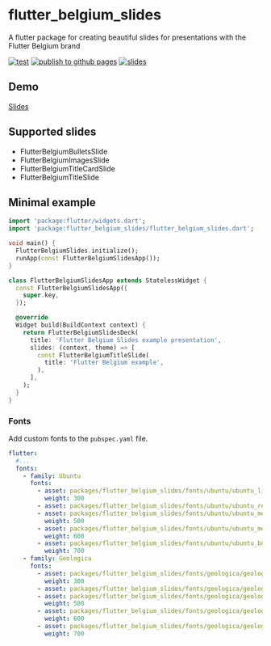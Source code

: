# flutter_belgium_slides

A flutter package for creating beautiful slides for presentations with the Flutter Belgium brand

[![test](https://github.com/flutter-belgium/flutter_belgium_slides/actions/workflows/test.yaml/badge.svg)](https://github.com/flutter-belgium/flutter_belgium_slides/actions/workflows/test.yaml/badge.svg)
[![publish to github pages](https://github.com/flutter-belgium/flutter_belgium_slides/actions/workflows/publish_to_githubpages.yaml/badge.svg)](https://github.com/flutter-belgium/flutter_belgium_slides/actions/workflows/publish_to_githubpages.yaml/badge.svg)
[![slides](https://img.shields.io/badge/Slides-Available-7D64F2)](https://slides.flutterbelgium.be/)

## Demo

[Slides](https://slides.flutterbelgium.be/)

## Supported slides

- FlutterBelgiumBulletsSlide
- FlutterBelgiumImagesSlide
- FlutterBelgiumTitleCardSlide
- FlutterBelgiumTitleSlide

## Minimal example

```dart
import 'package:flutter/widgets.dart';
import 'package:flutter_belgium_slides/flutter_belgium_slides.dart';

void main() {
  FlutterBelgiumSlides.initialize();
  runApp(const FlutterBelgiumSlidesApp());
}

class FlutterBelgiumSlidesApp extends StatelessWidget {
  const FlutterBelgiumSlidesApp({
    super.key,
  });

  @override
  Widget build(BuildContext context) {
    return FlutterBelgiumSlidesDeck(
      title: 'Flutter Belgium Slides example presentation',
      slides: (context, theme) => [
        const FlutterBelgiumTitleSlide(
          title: 'Flutter Belgium example',
        ),
      ],
    );
  }
}

```

### Fonts

Add custom fonts to the `pubspec.yaml` file.

```yaml
flutter:
  #...
  fonts:
    - family: Ubuntu
      fonts:
        - asset: packages/flutter_belgium_slides/fonts/ubuntu/ubuntu_light.ttf
          weight: 300
        - asset: packages/flutter_belgium_slides/fonts/ubuntu/ubuntu_regular.ttf
        - asset: packages/flutter_belgium_slides/fonts/ubuntu/ubuntu_medium.ttf
          weight: 500
        - asset: packages/flutter_belgium_slides/fonts/ubuntu/ubuntu_medium.ttf
          weight: 600
        - asset: packages/flutter_belgium_slides/fonts/ubuntu/ubuntu_bold.ttf
          weight: 700
    - family: Geologica
      fonts:
        - asset: packages/flutter_belgium_slides/fonts/geologica/geologica_light.ttf
          weight: 300
        - asset: packages/flutter_belgium_slides/fonts/geologica/geologica_regular.ttf
        - asset: packages/flutter_belgium_slides/fonts/geologica/geologica_medium.ttf
          weight: 500
        - asset: packages/flutter_belgium_slides/fonts/geologica/geologica_semibold.ttf
          weight: 600
        - asset: packages/flutter_belgium_slides/fonts/geologica/geologica_bold.ttf
          weight: 700
```
